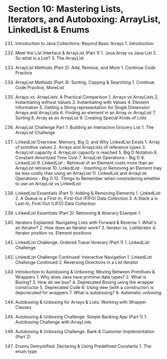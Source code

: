 # Section 10: Mastering Lists, Iterators, and Autoboxing: ArrayList, LinkedList & Enums

131. Introduction to Java Collections: Beyond Basic Arrays
    1. Introduction

132. Meet the List Interface & ArrayList (Part 1)
    1. Java Array vs Java List
    2. So what is a List?
    3. The ArrayList

133. ArrayList Methods (Part 2): Add, Remove, and More
    1. Continue Code Practice

134. ArrayList Methods (Part 3): Sorting, Copying & Searching
    1. Continue Code Practice, MoreList

135. Arrays vs. ArrayLists: A Practical Comparison
    1. Arrays vs ArrayLists
    2. Instantiating without Values
    3. Instantiating with Values
    4. Element information
    5. Getting a String representation for Single Dimension Arrays and ArrayLists
    6. Finding an element in an Array or ArrayList
    7. Sorting
    8. Array as an ArrayList
    9. Creating Special Kinds of Lists

136. ArrayList Challenge Part 1: Building an Interactive Grocery List
    1. The ArrayList Challenge

137. LinkedList Overview: Memory, Big O, and Why LinkedList Exists
    1. Array of primitive values
    2. Arrays and ArrayLists of reference types
    3. ArrayList capacity
    4. ArrayList capacity is reached
    5. Big O Notation
    6. Constant Amortized Time Cost
    7. ArrayList Operations - Big O
    8. LinkedList
    9. LinkedList - Retrieval of an Element costs more than an ArrayList retrieval
    10. LinkedList - Inserting or Removing an Element may be less costly than using an ArrayList
    11. LinkedList and ArrayList Operations - Big O
    12. Things to Remember when consisdering whether to use an ArrayList vs LinkedList

138. LinkedList Essentials (Part 1): Adding & Removing Elements
    1. LinkedList
    2. A Queue is a First-In, First-Out (FIFO) Data Collection
    3. A Stack a is Last-In, First-Out (LIFO) Data Collection

139. LinkedList Essentials (Part 2): Retrieving & Itinerary Example
    1. 

140. Iterators Explained: Navigating Lists with Forward & Reverse
    1. What's an Iterator?
    2. How does an Iterator work?
    3. Iterator vs. ListIterator
    4. Iterator position vs. Element positions

141. LinkedList Challenge: Ordered Travel Itinerary (Part 1)
    1. LinkedList Challenge

142. LinkedList Challenge Continued: Interactive Navigation
    1. LinkedList Challenge Continued
    2. Reversing Directions in a List Iterator

143. Introduction to Autoboxing & Unboxing: Moving Between Primitives & Wrappers
    1. Why does Java have primitve data types?
    2. What is Boxing?
    3. How do we box?
    4. Deprecated Boxing using the wrapper constructor
    5. Deprecated Code
    6. Using new (with a constructor) is depcrecated for wrappers
    7. What is autoboxing?
    8. Automatic unboxing

144. Autoboxing & Unboxing for Arrays & Lists: Working with Wrapper Classes

145. Autoboxing & Unboxing Challenge: Simple Banking App (Part 1)
    1. Autoboxing Challenge with ArrayLists

146. Autoboxing & Unboxing Challenge: Bank & Customer Implementation (Part 2)

147. Enums Demystified: Declaring & Using Predefined Constants
    1. The enum type